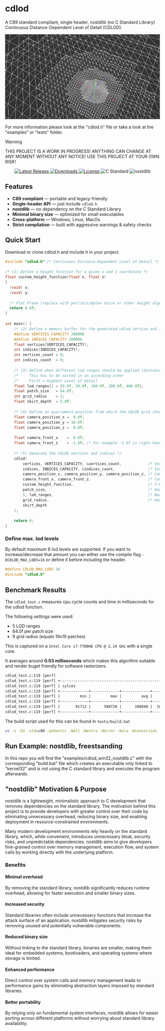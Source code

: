 # cdlod
A C89 standard compliant, single header, nostdlib (no C Standard Library) Continuous Distance-Dependent Level of Detail (CDLOD).

<p align="center">
<a href="https://github.com/nickscha/cdlod"><img src="assets/cdlod.png"></a>
</p>

For more information please look at the "cdlod.h" file or take a look at the "examples" or "tests" folder.

> [!WARNING]
> THIS PROJECT IS A WORK IN PROGRESS! ANYTHING CAN CHANGE AT ANY MOMENT WITHOUT ANY NOTICE! USE THIS PROJECT AT YOUR OWN RISK!

<p align="center">
  <a href="https://github.com/nickscha/cdlod/releases">
    <img src="https://img.shields.io/github/v/release/nickscha/cdlod?style=flat-square&color=blue" alt="Latest Release">
  </a>
  <a href="https://github.com/nickscha/cdlod/releases">
    <img src="https://img.shields.io/github/downloads/nickscha/cdlod/total?style=flat-square&color=brightgreen" alt="Downloads">
  </a>
  <a href="https://opensource.org/licenses/MIT">
    <img src="https://img.shields.io/badge/License-MIT-yellow.svg?style=flat-square" alt="License">
  </a>
  <img src="https://img.shields.io/badge/Standard-C89-orange?style=flat-square" alt="C Standard">
  <img src="https://img.shields.io/badge/nolib-nostdlib-lightgrey?style=flat-square" alt="nostdlib">
</p>

## **Features**
- **C89 compliant** — portable and legacy-friendly  
- **Single-header API** — just include `cdlod.h`  
- **nostdlib** — no dependency on the C Standard Library  
- **Minimal binary size** — optimized for small executables  
- **Cross-platform** — Windows, Linux, MacOs 
- **Strict compilation** — built with aggressive warnings & safety checks  

## Quick Start

Download or clone cdlod.h and include it in your project.

```C
#include "cdlod.h" /* Continuous Distance-Dependent Level of Detail */

/* (1) Define a height function for a given x and z coordinate */
float custom_height_function(float x, float z)
{
  (void) x;
  (void) y;

  /* Flat Plane (replace with perlin/simplex noise or other height algorithms) */
  return 0.0f;
}

int main() {
    /* (2) Define a memory buffer for the gneerated cdlod vertice and indices */
    #define VERTICES_CAPACITY 200000
    #define INDICES_CAPACITY 200000
    float vertices[VERTICES_CAPACITY];
    int indices[INDICES_CAPACITY];
    int vertices_count = 0;
    int indices_count  = 0;

    /* (3) Define when different lod ranges should be applied (distance to camera) */
    /*     This has to be sorted in an ascending order                             */
    /*     First = Highest Level of Detail                                         */
    float lod_ranges[] = {0.0f, 50.0f, 100.0f, 200.0f, 400.0f};
    float patch_size   = 64.0f;
    int grid_radius    = 1;
    float skirt_depth  = 5.0f;

    /* (4) Define an eye/camera position from which the CDLOD grid should be generated */
    float camera_position_x =  0.0f;
    float camera_position_y = 10.0f;
    float camera_position_z =  0.0f;

    float camera_front_x    =  0.0f;
    float camera_front_z    = -1.0f; /* For example -1.0f in right-hand-layout (e.g. OpenGL) is front facing */

    /* (5) Generate the CDLOD vertices and indices */
    cdlod(
        vertices, VERTICES_CAPACITY, &vertices_count,            /* Vertices data                                   */
        indices, INDICES_CAPACITY, &indices_count,               /* Indices data                                    */
        camera_position_x, camera_position_y, camera_position_z, /* Camera position                                 */
        camera_front_x, camera_front_z,                          /* Camera front facing vector                      */
        custom_height_function,                                  /* Y-Heightmap function                            */
        patch_size,                                              /* How large is each patch                         */
        5, lod_ranges,                                           /* Number of lod levels and the ranges             */
        grid_radius,                                             /* How big is the grid (1=3x3, 3=5x5 patches, ...) */
        skirt_depth
    );
 
    return 0;
}
```
### Define max. lod levels

By default maximum 8 lod levels are supported.
If you want to increase/decrease that amount you can either use the compile flag `-DCDLOD_MAX_LODS=16` or define it before including the header.

```C
#define CDLOD_MAX_LODS 16
#include "cdlod.h"
```

## Benchmark Results

The `cdlod_test.c` measures cpu cycle counts and time in milliseconds for the cdlod function.

The following settings were used:
- 5 LOD ranges
- 64.0f per patch size
- 9 grid radius (equals 19x19 patches)

This is captured on a `Intel Core i7-7700HQ CPU @ 2.14 GHz` with a single core.

It averages around **0.03 milliseconds** which makes this algorithm suitable and render buget friendly for software rasterizers.

```txt
cdlod_test.c:119 [perf]
cdlod_test.c:119 [perf] +-------------------------------------------------------+-------------------------------------------------------+
cdlod_test.c:119 [perf] | cylces                                                | time_ms                                               |
cdlod_test.c:119 [perf] +-------------+-------------+-------------+-------------+-------------+-------------+-------------+-------------+
cdlod_test.c:119 [perf] |         min |         max |         avg |         sum |         min |         max |         avg |         sum |
cdlod_test.c:119 [perf] +-------------+-------------+-------------+-------------+-------------+-------------+-------------+-------------+
cdlod_test.c:119 [perf] |       91712 |      508728 |      106040 |  1060407695 |      0.0326 |      0.1812 |      0.0378 |    378.2178 |  10000 x cdlod
cdlod_test.c:119 [perf] +-------------+-------------+-------------+-------------+-------------+-------------+-------------+-------------+
```

The build script used for this can be found in `tests/build.bat`

```sh
cc -s -O2 -std=c89 -pedantic -Wall -Wextra -Werror -Wvla -Wconversion -Wdouble-promotion -Wsign-conversion -Wmissing-field-initializers -Wuninitialized -Winit-self -Wunused -Wunused-macros -Wunused-local-typedefs -o cdlod_test.exe cdlod_test.c
```

## Run Example: nostdlib, freestsanding

In this repo you will find the "examples/cdlod_win32_nostdlib.c" with the corresponding "build.bat" file which
creates an executable only linked to "kernel32" and is not using the C standard library and executes the program afterwards.

## "nostdlib" Motivation & Purpose

nostdlib is a lightweight, minimalistic approach to C development that removes dependencies on the standard library. The motivation behind this project is to provide developers with greater control over their code by eliminating unnecessary overhead, reducing binary size, and enabling deployment in resource-constrained environments.

Many modern development environments rely heavily on the standard library, which, while convenient, introduces unnecessary bloat, security risks, and unpredictable dependencies. nostdlib aims to give developers fine-grained control over memory management, execution flow, and system calls by working directly with the underlying platform.

### Benefits

#### Minimal overhead
By removing the standard library, nostdlib significantly reduces runtime overhead, allowing for faster execution and smaller binary sizes.

#### Increased security
Standard libraries often include unnecessary functions that increase the attack surface of an application. nostdlib mitigates security risks by removing unused and potentially vulnerable components.

#### Reduced binary size
Without linking to the standard library, binaries are smaller, making them ideal for embedded systems, bootloaders, and operating systems where storage is limited.

#### Enhanced performance
Direct control over system calls and memory management leads to performance gains by eliminating abstraction layers imposed by standard libraries.

#### Better portability
By relying only on fundamental system interfaces, nostdlib allows for easier porting across different platforms without worrying about standard library availability.
